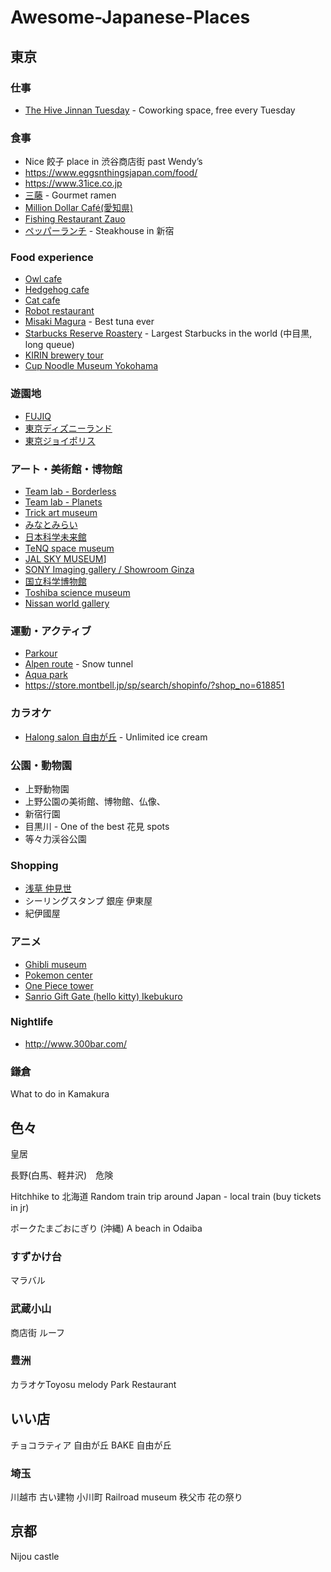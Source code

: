 # Awesome-Japanese-Places

## 東京

### 仕事
- [The Hive Jinnan Tuesday](https://thehivejinnan.com/ja/) - Coworking space, free every Tuesday

### 食事
- Nice 餃子 place in 渋谷商店街 past Wendy’s
- https://www.eggsnthingsjapan.com/food/
- https://www.31ice.co.jp
- [三藤](http://mitsu-fuji.com/) - Gourmet ramen
- [Million Dollar Café(愛知県)](https://www.tofugu.com/travel/million-dollar-cafe/)
- [Fishing Restaurant Zauo](http://www.zauo.com/)
- [ペッパーランチ](https://www.pepperlunch.com/) - Steakhouse in 新宿

### Food experience
- [Owl cafe](https://www.owlvillage.jp/harajuku.html)
- [Hedgehog cafe](http://www.harinezumi-cafe.com/en/)
- [Cat cafe](http://catmocha.jp/shibuya/)
- [Robot restaurant](http://www.shinjuku-robot.com/pc/index.php)
- [Misaki Magura](https://www.haneda-tokyo-access.com/en/info/misakimagro/index.html) - Best tuna ever
- [Starbucks Reserve Roastery](https://www.starbucks.co.jp/roastery/) - Largest Starbucks in the world (中目黒, long queue)
- [KIRIN brewery tour](https://www.kirin.co.jp/entertainment/factory/english/beer/)
- [Cup Noodle Museum Yokohama](https://www.cupnoodles-museum.jp/ja/)

### 遊園地
- [FUJIQ](https://www.fujiq.jp/shop/)
- [東京ディズニーランド](https://www.tokyodisneyresort.jp/tdl/)
- [東京ジョイポリス](http://tokyo-joypolis.com/)

### アート・美術館・博物館
- [Team lab - Borderless](https://borderless.teamlab.art/jp/)
- [Team lab - Planets](https://planets.teamlab.art/tokyo/)
- [Trick art museum](http://www.trickart.info/)
- [みなとみらい](http://minatomirai21.com/)
- [日本科学未来館](https://www.miraikan.jst.go.jp/)
- [TeNQ space museum](https://www.tokyo-dome.co.jp/en/tourists/tenq/)
- [JAL SKY MUSEUM](https://www.jal.co.jp/kengaku/)]
- [SONY Imaging gallery / Showroom Ginza](https://www.sony.co.jp/united/imaging/gallery/)
- [国立科学博物館](http://www.kahaku.go.jp/)
- [Toshiba science museum](http://toshiba-mirai-kagakukan.jp/en/)
- [Nissan world gallery](http://www.nissan.co.jp/GALLERY/HQ/)

### 運動・アクティブ
- [Parkour](http://missionparkourpark.com)
- [Alpen route](https://www.alpen-route.com/) - Snow tunnel
- [Aqua park](http://www.aqua-park.jp/aqua/en/index.html)
- https://store.montbell.jp/sp/search/shopinfo/?shop_no=618851

### カラオケ
- [Halong salon 自由が丘](http://www.karaoke-mokomoko.com/store/halong-salon-jiyugaoka/) - Unlimited ice cream

### 公園・動物園
- 上野動物園
- 上野公園の美術館、博物館、仏像、
- 新宿行園
- 目黒川 - One of the best 花見 spots
- 等々力渓谷公園

### Shopping
- [浅草 仲見世](http://www.asakusa-nakamise.jp/)
- シーリングスタンプ 銀座 伊東屋
- 紀伊國屋

### アニメ
- [Ghibli museum](http://www.ghibli-museum.jp/)
- [Pokemon center](https://www.pokemoncenter-online.com/)
- [One Piece tower](https://onepiecetower.tokyo/)
- [Sanrio Gift Gate (hello kitty) Ikebukuro](https://www.sanrio.co.jp/shop/sh4431100/)

### Nightlife
- http://www.300bar.com/


### 鎌倉
What to do in Kamakura


## 色々


皇居





長野(白馬、軽井沢)　危険

Hitchhike to 北海道
Random train trip around Japan - local train (buy tickets in jr)

ポークたまごおにぎり (沖縄)
A beach in Odaiba









### すずかけ台
マラバル

### 武蔵小山
商店街 
ルーフ



### 豊洲
カラオケToyosu melody
Park
Restaurant

## いい店
チョコラティア 自由が丘
BAKE 自由が丘

### 埼玉
川越市 古い建物
小川町
Railroad museum 
秩父市 花の祭り

## 京都
Nijou castle


